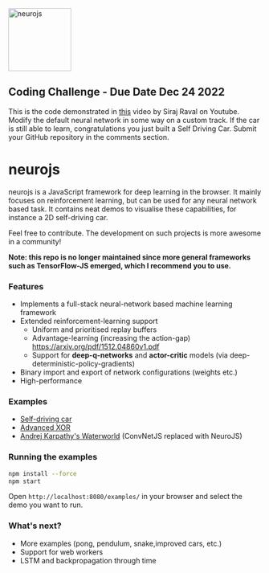 <img src="./images/icon.png" alt="neurojs" height="125">

## Coding Challenge - Due Date Dec 24 2022

This is the code demonstrated in [this](https://youtu.be/NhSKCDIi5RE) video by Siraj Raval on Youtube. Modify the default neural network in some way on a custom track. If the car is still able to learn, congratulations you just built a Self Driving Car. Submit your GitHub repository in the comments section.  

# neurojs

neurojs is a JavaScript framework for deep learning in the browser. It mainly focuses on reinforcement learning, but can be used for any neural network based task. It contains neat demos to visualise these capabilities, for instance a 2D self-driving car. 

Feel free to contribute. The development on such projects is more awesome in a community!

**Note: this repo is no longer maintained since more general frameworks such as TensorFlow-JS emerged, which I recommend you to use.**

### Features
- Implements a full-stack neural-network based machine learning framework
- Extended reinforcement-learning support
	+ Uniform and prioritised replay buffers
	+ Advantage-learning (increasing the action-gap) https://arxiv.org/pdf/1512.04860v1.pdf
	+ Support for **deep-q-networks** and **actor-critic** models (via deep-deterministic-policy-gradients)
- Binary import and export of network configurations (weights etc.)
- High-performance

### Examples
- [Self-driving car](/examples/cars)
- [Advanced XOR](/examples/adv-xor)
- [Andrej Karpathy's Waterworld](/examples/waterworld) (ConvNetJS replaced with NeuroJS)

### Running the examples
```bash
npm install --force
npm start
```

Open `http://localhost:8080/examples/` in your browser and select the demo you want to run.

### What's next?
- More examples (pong, pendulum, snake,improved cars, etc.)
- Support for web workers
- LSTM and backpropagation through time
